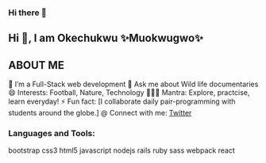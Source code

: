### Hi there 👋


## Hi 👋, I am Okechukwu  ✨Muokwugwo✨


## ABOUT ME
🌱 I’m a Full-Stack web development
💬 Ask me about Wild life documentaries
😄 Interests: Football, Nature, Technology
💆🏿‍♀️ Mantra: Explore, practcise, learn everyday!
⚡ Fun fact: [I collaborate daily pair-programming with students around the globe.]
@ Connect with me:
[Twitter](https://twitter.com/excel4eva)

### Languages and Tools:
bootstrap css3 html5 javascript nodejs rails ruby sass webpack react
